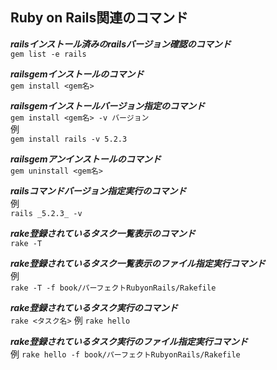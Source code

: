 ## Ruby on Rails関連のコマンド

***railsインストール済みのrailsバージョン確認のコマンド***  
`gem list -e rails`  
  
  

***railsgemインストールのコマンド***  
`gem install <gem名>`  
  
  

***railsgemインストールバージョン指定のコマンド***  
`gem install <gem名> -v バージョン`  
例  
`gem install rails -v 5.2.3`  
  
  

***railsgemアンインストールのコマンド***  
`gem uninstall <gem名>`  
  
  

***railsコマンドバージョン指定実行のコマンド***  
例  
`rails _5.2.3_ -v`  
  
  

***rake登録されているタスク一覧表示のコマンド***  
`rake -T`  
  
  

***rake登録されているタスク一覧表示のファイル指定実行コマンド***  
例  
`rake -T -f book/パーフェクトRubyonRails/Rakefile`  
  
  

***rake登録されているタスク実行のコマンド***  
`rake <タスク名>`
例
`rake hello`  
  
  

***rake登録されているタスク実行のファイル指定実行コマンド***  
例
`rake hello -f book/パーフェクトRubyonRails/Rakefile`  
  
  

